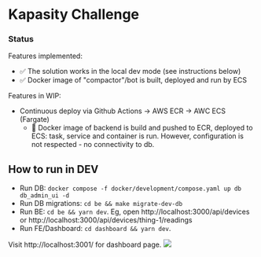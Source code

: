 # Kapasity Challenge

### Status
Features implemented:
- ✅ The solution works in the local dev mode (see instructions below)
- ✅ Docker image of "compactor"/bot is built, deployed and run by ECS

Features in WIP:
 * Continuous deploy via Github Actions -> AWS ECR -> AWC ECS (Fargate) 
     - 🚧 Docker image of backend is build and pushed to ECR, deployed to 
   ECS: task, service and container is run. However, configuration is not respected - no connectivity to db.
   
## How to run in DEV

* Run DB: `docker compose -f docker/development/compose.yaml up db db_admin_ui -d` 
* Run DB migrations: `cd be && make migrate-dev-db`
* Run BE: `cd be && yarn dev`. Eg, open http://localhost:3000/api/devices or http://localhost:3000/api/devices/thing-1/readings
* Run FE/Dashboard: `cd dashboard && yarn dev`. 

Visit http://localhost:3001/ for dashboard page.
![](/Users/wolter/ws/study/kapasity-challenge/dashboard.jpg)